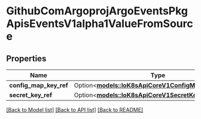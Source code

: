 # GithubComArgoprojArgoEventsPkgApisEventsV1alpha1ValueFromSource

## Properties

Name | Type | Description | Notes
------------ | ------------- | ------------- | -------------
**config_map_key_ref** | Option<[**models::IoK8sApiCoreV1ConfigMapKeySelector**](io.k8s.api.core.v1.ConfigMapKeySelector.md)> |  | [optional]
**secret_key_ref** | Option<[**models::IoK8sApiCoreV1SecretKeySelector**](io.k8s.api.core.v1.SecretKeySelector.md)> |  | [optional]

[[Back to Model list]](../README.md#documentation-for-models) [[Back to API list]](../README.md#documentation-for-api-endpoints) [[Back to README]](../README.md)


